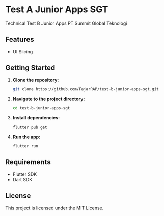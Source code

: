# Test A Junior Apps SGT

Technical Test B Junior Apps PT Summit Global Teknologi

## Features

- UI Slicing

## Getting Started

1. **Clone the repository:**
   ```bash
   git clone https://github.com/FajarRAP/test-b-junior-apps-sgt.git
   ```
2. **Navigate to the project directory:**
   ```bash
   cd test-b-junior-apps-sgt
   ```
3. **Install dependencies:**
   ```bash
   flutter pub get
   ```
4. **Run the app:**
   ```bash
   flutter run
   ```

## Requirements

- Flutter SDK
- Dart SDK

## License

This project is licensed under the MIT License.
